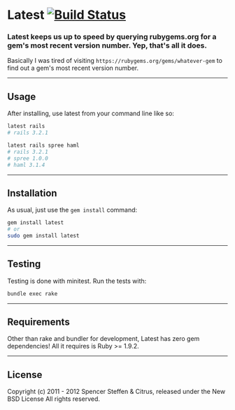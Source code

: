 # Latest [![Build Status](https://secure.travis-ci.org/citrus/latest.png)](http://travis-ci.org/citrus/latest)

### Latest keeps us up to speed by querying rubygems.org for a gem's most recent version number. Yep, that's all it does.

Basically I was tired of visiting `https://rubygems.org/gems/whatever-gem` to find out a gem's most recent version number.


------------------------------------------------------------------------------
Usage
------------------------------------------------------------------------------

After installing, use latest from your command line like so:


```bash
latest rails
# rails 3.2.1

latest rails spree haml
# rails 3.2.1
# spree 1.0.0
# haml 3.1.4
```


------------------------------------------------------------------------------
Installation
------------------------------------------------------------------------------

As usual, just use the `gem install` command:

```bash
gem install latest
# or
sudo gem install latest
```


------------------------------------------------------------------------------
Testing
------------------------------------------------------------------------------

Testing is done with minitest. Run the tests with:

```bash
bundle exec rake
```


------------------------------------------------------------------------------
Requirements
------------------------------------------------------------------------------

Other than rake and bundler for development, Latest has zero gem dependencies! All it requires is Ruby >= 1.9.2.


------------------------------------------------------------------------------
License
------------------------------------------------------------------------------

Copyright (c) 2011 - 2012 Spencer Steffen & Citrus, released under the New BSD License All rights reserved.
